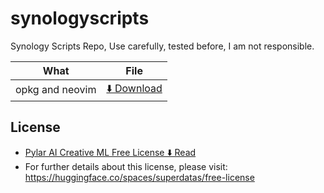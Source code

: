 # synologyscripts
Synology Scripts Repo, Use carefully, tested before, I am not responsible.

| What | File |
| ---- | ---- |
| opkg and neovim | [⬇️ Download](./01_setup/001_nvim.sh) |

## License
 - [Pylar AI Creative ML Free License ⬇️ Read](./License.md)
 - For further details about this license, please visit: https://huggingface.co/spaces/superdatas/free-license
